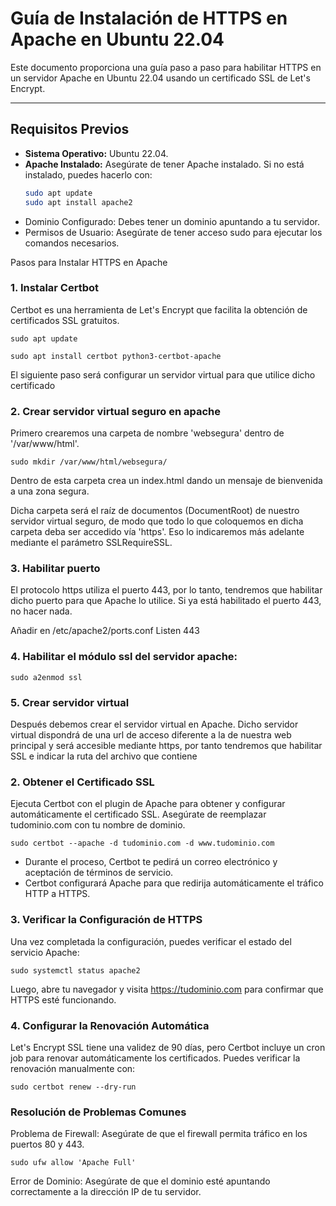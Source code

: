 # Guía de Instalación de HTTPS en Apache en Ubuntu 22.04

Este documento proporciona una guía paso a paso para habilitar HTTPS en un servidor Apache en Ubuntu 22.04 usando un certificado SSL de Let's Encrypt.

---

## Requisitos Previos

- **Sistema Operativo:** Ubuntu 22.04.
- **Apache Instalado:** Asegúrate de tener Apache instalado. Si no está instalado, puedes hacerlo con:
  ```bash
  sudo apt update
  sudo apt install apache2

- Dominio Configurado: Debes tener un dominio apuntando a tu servidor.
- Permisos de Usuario: Asegúrate de tener acceso sudo para ejecutar los comandos necesarios.

Pasos para Instalar HTTPS en Apache
### 1. Instalar Certbot

Certbot es una herramienta de Let's Encrypt que facilita la obtención de certificados SSL gratuitos.

```sudo apt update```

```sudo apt install certbot python3-certbot-apache```

El siguiente paso será configurar un servidor virtual para que utilice dicho certificado
### 2. Crear servidor virtual seguro en apache
Primero crearemos una carpeta de nombre 'websegura' dentro de '/var/www/html'.

```sudo mkdir /var/www/html/websegura/```

Dentro de esta carpeta crea un index.html dando un mensaje de bienvenida a una zona segura.

Dicha carpeta será el raíz de documentos (DocumentRoot) de nuestro servidor virtual seguro, de modo que todo lo que coloquemos en dicha carpeta deba ser accedido vía
'https'. Eso lo indicaremos más adelante mediante el parámetro SSLRequireSSL.

### 3. Habilitar puerto
El protocolo https utiliza el puerto 443, por lo tanto, tendremos que habilitar dicho puerto para que Apache lo utilice. Si ya está habilitado el puerto 443, no hacer nada.

Añadir en /etc/apache2/ports.conf
Listen 443

### 4. Habilitar el módulo ssl del servidor apache:
```sudo a2enmod ssl```

### 5. Crear servidor virtual
Después debemos crear el servidor virtual en Apache. Dicho servidor virtual dispondrá de una url de acceso diferente a la de nuestra web principal y será accesible mediante
https, por tanto tendremos que habilitar SSL e indicar la ruta del archivo que contiene 

### 2. Obtener el Certificado SSL

Ejecuta Certbot con el plugin de Apache para obtener y configurar automáticamente el certificado SSL. Asegúrate de reemplazar tudominio.com con tu nombre de dominio.

```sudo certbot --apache -d tudominio.com -d www.tudominio.com```

- Durante el proceso, Certbot te pedirá un correo electrónico y aceptación de términos de servicio.
- Certbot configurará Apache para que redirija automáticamente el tráfico HTTP a HTTPS.

### 3. Verificar la Configuración de HTTPS

Una vez completada la configuración, puedes verificar el estado del servicio Apache:

```sudo systemctl status apache2```

Luego, abre tu navegador y visita https://tudominio.com para confirmar que HTTPS esté funcionando.

### 4. Configurar la Renovación Automática

Let's Encrypt SSL tiene una validez de 90 días, pero Certbot incluye un cron job para renovar automáticamente los certificados. Puedes verificar la renovación manualmente con:

```sudo certbot renew --dry-run```

### Resolución de Problemas Comunes

Problema de Firewall: Asegúrate de que el firewall permita tráfico en los puertos 80 y 443.

```sudo ufw allow 'Apache Full'```

Error de Dominio: Asegúrate de que el dominio esté apuntando correctamente a la dirección IP de tu servidor.

